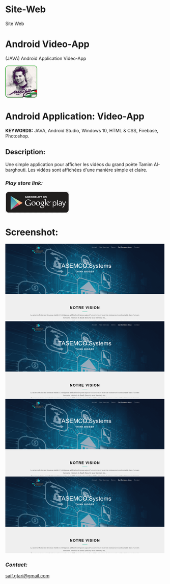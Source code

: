 # Site-Web
Site Web


# Android Video-App
(JAVA) Android Application Video-App



[![](https://github.com/ELGTARI-Saif-Eddine/Video-App/blob/main/images/icon.png)](https://play.google.com/store/apps/details?id=com.shadow.dev.with_temim)

# Android Application: Video-App

**KEYWORDS:** JAVA, Android Studio, Windows 10, HTML & CSS, Firebase, Photoshop.  

## Description:
Une simple application pour afficher les vidéos du grand poète Tamim Al-barghouti. Les vidéos sont affichées d'une manière simple et claire. 
 


### _Play store link:_
[![](https://github.com/ELGTARI-Saif-Eddine/Video-App/blob/main/images/goo.png)](https://play.google.com/store/apps/details?id=com.shadow.dev.with_temim)


# Screenshot:
![](https://raw.githubusercontent.com/ELGTARI-Saif-Eddine/Site-Web/main/images/about.png)
</br>
![](https://raw.githubusercontent.com/ELGTARI-Saif-Eddine/Site-Web/main/images/about.png)
![](https://raw.githubusercontent.com/ELGTARI-Saif-Eddine/Site-Web/main/images/about.png)
![](https://raw.githubusercontent.com/ELGTARI-Saif-Eddine/Site-Web/main/images/about.png)



### _Contact:_
saif.gtari@gmail.com




